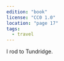 ```yaml
---
edition: "book"
license: "CC0 1.0"
location: "page 17"
tags:
  - travel
---
```

I rod to Tundridge.
